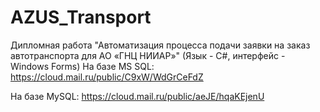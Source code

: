 # AZUS_Transport
Дипломная работа "Автоматизация процесса подачи заявки на заказ автотранспорта для AO «ГНЦ НИИАР»" (Язык - С#, интерфейс - Windows Forms)
На базе MS SQL: https://cloud.mail.ru/public/C9xW/WdGrCeFdZ

На базе MySQL: https://cloud.mail.ru/public/aeJE/hqaKEjenU
